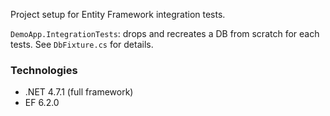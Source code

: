 Project setup for Entity Framework integration tests.

`DemoApp.IntegrationTests`: drops and recreates a DB from scratch for each tests. See `DbFixture.cs` for details.

### Technologies

- .NET 4.7.1 (full framework)
- EF 6.2.0
